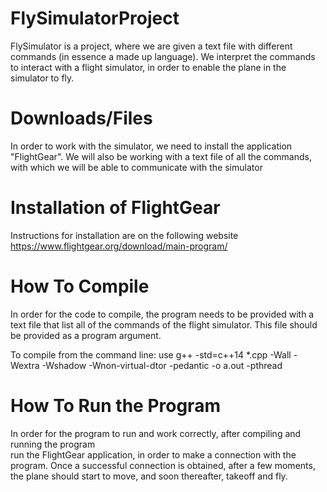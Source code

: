 # FlySimulatorProject

FlySimulator is a project, where we are given a text file with different commands (in essence a made up language). We interpret the commands to interact with a flight simulator, in order to enable the plane in the simulator to fly. 

# Downloads/Files

In order to work with the simulator, we need to install the application "FlightGear". We will also be working with a text file of all the commands, with which we will be able to communicate with the simulator

# Installation of FlightGear

Instructions for installation are on the following website
  https://www.flightgear.org/download/main-program/
 
 # How To Compile
 
In order for the code to compile, the program needs to be provided with a text file that list all of the commands of the flight simulator. This file should be provided as a program argument. 

To compile from the command line: use 
g++ -std=c++14 *.cpp -Wall -Wextra -Wshadow -Wnon-virtual-dtor -pedantic -o a.out -pthread 

 # How To Run the Program
 
 In order for the program to run and work correctly, after compiling and running the program  
run the FlightGear application, in order to make a connection with the program. Once a successful connection is obtained, after a few moments, the plane should start to move, and soon thereafter, takeoff and fly. 
 



  
